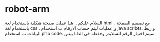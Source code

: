 # robot-arm

السلام عليكم ..
هنا عملت صفحة هيكلية باستخدام لغة html .
مع تصميم الصفحة باستخدام لغة css .
و عمليات ليتم حساب الارقام ب استخدام java scribts.
و ربط البيانات ب استخدام php code.
سيتم اختيار الرقم للسلايدر وحفظه في الداتا بيس 
